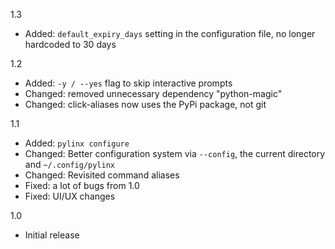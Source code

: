 1.3
- Added: `default_expiry_days` setting in the configuration file, no longer hardcoded to 30 days

1.2
- Added: `-y / --yes` flag to skip interactive prompts
- Changed: removed unnecessary dependency "python-magic"
- Changed: click-aliases now uses the PyPi package, not git

1.1
- Added: `pylinx configure`
- Changed: Better configuration system via `--config`, the current directory and `~/.config/pylinx`
- Changed: Revisited command aliases
- Fixed: a lot of bugs from 1.0
- Fixed: UI/UX changes

1.0
- Initial release